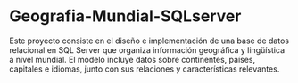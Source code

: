 # Geografia-Mundial-SQLserver
Este proyecto consiste en el diseño e implementación de una base de datos relacional en SQL Server que organiza información geográfica y lingüística a nivel mundial. El modelo incluye datos sobre continentes, países, capitales e idiomas, junto con sus relaciones y características relevantes.
